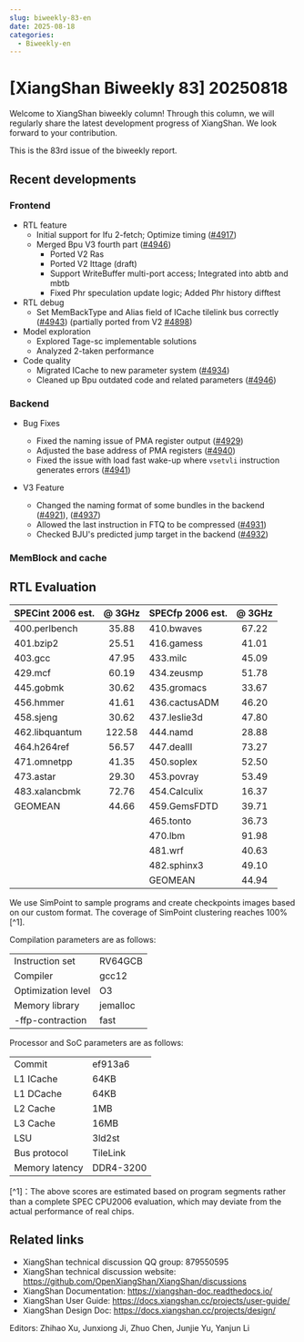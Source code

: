 ```yaml
---
slug: biweekly-83-en
date: 2025-08-18
categories:
  - Biweekly-en
---
```


# [XiangShan Biweekly 83] 20250818

Welcome to XiangShan biweekly column! Through this column, we will regularly share the latest development progress of XiangShan. We look forward to your contribution.

This is the 83rd issue of the biweekly report.

<!-- more -->
## Recent developments

### Frontend

- RTL feature
  - Initial support for Ifu 2-fetch; Optimize timing ([#4917](https://github.com/OpenXiangShan/XiangShan/pull/4917))
  - Merged Bpu V3 fourth part ([#4946](https://github.com/OpenXiangShan/XiangShan/pull/4946))
    - Ported V2 Ras
    - Ported V2 Ittage (draft)
    - Support WriteBuffer multi-port access; Integrated into abtb and mbtb
    - Fixed Phr speculation update logic; Added Phr history difftest
- RTL debug
  - Set MemBackType and Alias field of ICache tilelink bus correctly ([#4943](https://github.com/OpenXiangShan/XiangShan/pull/4943)) (partially ported from V2 [#4898](https://github.com/OpenXiangShan/XiangShan/pull/4898))
- Model exploration
  - Explored Tage-sc implementable solutions
  - Analyzed 2-taken performance
- Code quality
  - Migrated ICache to new parameter system ([#4934](https://github.com/OpenXiangShan/XiangShan/pull/4934))
  - Cleaned up Bpu outdated code and related parameters ([#4946](https://github.com/OpenXiangShan/XiangShan/pull/4946))

### Backend

- Bug Fixes
  - Fixed the naming issue of PMA register output ([#4929](https://github.com/OpenXiangShan/XiangShan/pull/4929))
  - Adjusted the base address of PMA registers ([#4940](https://github.com/OpenXiangShan/XiangShan/pull/4940))
  - Fixed the issue with load fast wake-up where `vsetvli` instruction generates errors ([#4941](https://github.com/OpenXiangShan/XiangShan/pull/4941))

- V3 Feature
  - Changed the naming format of some bundles in the backend ([#4921](https://github.com/OpenXiangShan/XiangShan/pull/4921)), ([#4937](https://github.com/OpenXiangShan/XiangShan/pull/4937))
  - Allowed the last instruction in FTQ to be compressed ([#4931](https://github.com/OpenXiangShan/XiangShan/pull/4931))
  - Checked BJU's predicted jump target in the backend ([#4932](https://github.com/OpenXiangShan/XiangShan/pull/4932))

### MemBlock and cache

## RTL Evaluation

| SPECint 2006 est. | @ 3GHz | SPECfp 2006 est. | @ 3GHz |
| :---------------- | :----: | :--------------- | :----: |
| 400.perlbench     | 35.88  | 410.bwaves       | 67.22  |
| 401.bzip2         | 25.51  | 416.gamess       | 41.01  |
| 403.gcc           | 47.95  | 433.milc         | 45.09  |
| 429.mcf           | 60.19  | 434.zeusmp       | 51.78  |
| 445.gobmk         | 30.62  | 435.gromacs      | 33.67  |
| 456.hmmer         | 41.61  | 436.cactusADM    | 46.20  |
| 458.sjeng         | 30.62  | 437.leslie3d     | 47.80  |
| 462.libquantum    | 122.58 | 444.namd         | 28.88  |
| 464.h264ref       | 56.57  | 447.dealII       | 73.27  |
| 471.omnetpp       | 41.35  | 450.soplex       | 52.50  |
| 473.astar         | 29.30  | 453.povray       | 53.49  |
| 483.xalancbmk     | 72.76  | 454.Calculix     | 16.37  |
| GEOMEAN           | 44.66  | 459.GemsFDTD     | 39.71  |
|                   |        | 465.tonto        | 36.73  |
|                   |        | 470.lbm          | 91.98  |
|                   |        | 481.wrf          | 40.63  |
|                   |        | 482.sphinx3      | 49.10  |
|                   |        | GEOMEAN          | 44.94  |

We use SimPoint to sample programs and create checkpoints images based on our custom format. The coverage of SimPoint clustering reaches 100%[^1].

Compilation parameters are as follows:

|                    |          |
| ------------------ | -------- |
| Instruction set    | RV64GCB  |
| Compiler           | gcc12    |
| Optimization level | O3       |
| Memory library     | jemalloc |
| -ffp-contraction   | fast     |

Processor and SoC parameters are as follows:

|                |           |
| -------------- | --------- |
| Commit         | ef913a6   |
| L1 ICache      | 64KB      |
| L1 DCache      | 64KB      |
| L2 Cache       | 1MB       |
| L3 Cache       | 16MB      |
| LSU            | 3ld2st    |
| Bus protocol   | TileLink  |
| Memory latency | DDR4-3200 |

[^1]：The above scores are estimated based on program segments rather than a complete SPEC CPU2006 evaluation, which may deviate from the actual performance of real chips.

## Related links

- XiangShan technical discussion QQ group: 879550595
- XiangShan technical discussion website: <https://github.com/OpenXiangShan/XiangShan/discussions>
- XiangShan Documentation: <https://xiangshan-doc.readthedocs.io/>
- XiangShan User Guide: <https://docs.xiangshan.cc/projects/user-guide/>
- XiangShan Design Doc: <https://docs.xiangshan.cc/projects/design/>

Editors: Zhihao Xu, Junxiong Ji, Zhuo Chen, Junjie Yu, Yanjun Li

